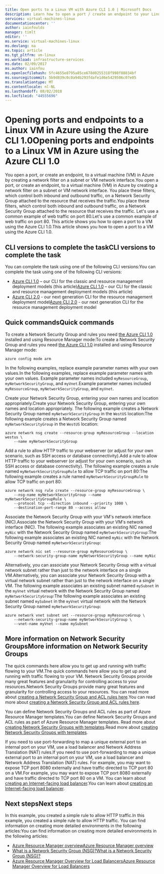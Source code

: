 ```yaml
---
title: Open ports to a Linux VM with Azure CLI 1.0 | Microsoft Docs
description: Learn how to open a port / create an endpoint to your Linux VM using the Azure resource manager deployment model and the Azure CLI 1.0
services: virtual-machines-linux
documentationcenter: ''
author: iainfoulds
manager: timlt
editor: ''
ms.service: virtual-machines-linux
ms.devlang: na
ms.topic: article
ms.tgt_pltfrm: vm-linux
ms.workload: infrastructure-services
ms.date: 02/09/2017
ms.author: iainfou
ms.openlocfilehash: 5fc4655e8795a85ce678d0255318f998f88834bf
ms.sourcegitcommit: 5b9d839c0c0a94b293fdafe1d6e5429506c07e05
ms.translationtype: MT
ms.contentlocale: nl-NL
ms.lasthandoff: 08/02/2018
ms.locfileid: "44555696"
---
```

# <a name="opening-ports-and-endpoints-to-a-linux-vm-in-azure-using-the-azure-cli-10"></a><span data-ttu-id="329e9-103">Opening ports and endpoints to a Linux VM in Azure using the Azure CLI 1.0</span><span class="sxs-lookup"><span data-stu-id="329e9-103">Opening ports and endpoints to a Linux VM in Azure using the Azure CLI 1.0</span></span>
<span data-ttu-id="329e9-104">You open a port, or create an endpoint, to a virtual machine (VM) in Azure by creating a network filter on a subnet or VM network interface.</span><span class="sxs-lookup"><span data-stu-id="329e9-104">You open a port, or create an endpoint, to a virtual machine (VM) in Azure by creating a network filter on a subnet or VM network interface.</span></span> <span data-ttu-id="329e9-105">You place these filters, which control both inbound and outbound traffic, on a Network Security Group attached to the resource that receives the traffic.</span><span class="sxs-lookup"><span data-stu-id="329e9-105">You place these filters, which control both inbound and outbound traffic, on a Network Security Group attached to the resource that receives the traffic.</span></span> <span data-ttu-id="329e9-106">Let's use a common example of web traffic on port 80.</span><span class="sxs-lookup"><span data-stu-id="329e9-106">Let's use a common example of web traffic on port 80.</span></span> <span data-ttu-id="329e9-107">This article shows you how to open a port to a VM using the Azure CLI 1.0.</span><span class="sxs-lookup"><span data-stu-id="329e9-107">This article shows you how to open a port to a VM using the Azure CLI 1.0.</span></span>


## <a name="cli-versions-to-complete-the-task"></a><span data-ttu-id="329e9-108">CLI versions to complete the task</span><span class="sxs-lookup"><span data-stu-id="329e9-108">CLI versions to complete the task</span></span>
<span data-ttu-id="329e9-109">You can complete the task using one of the following CLI versions:</span><span class="sxs-lookup"><span data-stu-id="329e9-109">You can complete the task using one of the following CLI versions:</span></span>

- <span data-ttu-id="329e9-110">[Azure CLI 1.0](#quick-commands) – our CLI for the classic and resource management deployment models (this article)</span><span class="sxs-lookup"><span data-stu-id="329e9-110">[Azure CLI 1.0](#quick-commands) – our CLI for the classic and resource management deployment models (this article)</span></span>
- <span data-ttu-id="329e9-111">[Azure CLI 2.0](nsg-quickstart.md?toc=%2fazure%2fvirtual-machines%2flinux%2ftoc.json) - our next generation CLI for the resource management deployment model</span><span class="sxs-lookup"><span data-stu-id="329e9-111">[Azure CLI 2.0](nsg-quickstart.md?toc=%2fazure%2fvirtual-machines%2flinux%2ftoc.json) - our next generation CLI for the resource management deployment model</span></span>


## <a name="quick-commands"></a><span data-ttu-id="329e9-112">Quick commands</span><span class="sxs-lookup"><span data-stu-id="329e9-112">Quick commands</span></span>
<span data-ttu-id="329e9-113">To create a Network Security Group and rules you need [the Azure CLI 1.0](../../cli-install-nodejs.md) installed and using Resource Manager mode:</span><span class="sxs-lookup"><span data-stu-id="329e9-113">To create a Network Security Group and rules you need [the Azure CLI 1.0](../../cli-install-nodejs.md) installed and using Resource Manager mode:</span></span>

```azurecli
azure config mode arm
```

<span data-ttu-id="329e9-114">In the following examples, replace example parameter names with your own values.</span><span class="sxs-lookup"><span data-stu-id="329e9-114">In the following examples, replace example parameter names with your own values.</span></span> <span data-ttu-id="329e9-115">Example parameter names included `myResourceGroup`, `myNetworkSecurityGroup`, and `myVnet`.</span><span class="sxs-lookup"><span data-stu-id="329e9-115">Example parameter names included `myResourceGroup`, `myNetworkSecurityGroup`, and `myVnet`.</span></span>

<span data-ttu-id="329e9-116">Create your Network Security Group, entering your own names and location appropriately.</span><span class="sxs-lookup"><span data-stu-id="329e9-116">Create your Network Security Group, entering your own names and location appropriately.</span></span> <span data-ttu-id="329e9-117">The following example creates a Network Security Group named `myNetworkSecurityGroup` in the `WestUS` location:</span><span class="sxs-lookup"><span data-stu-id="329e9-117">The following example creates a Network Security Group named `myNetworkSecurityGroup` in the `WestUS` location:</span></span>

```azurecli
azure network nsg create --resource-group myResourceGroup --location westus \
    --name myNetworkSecurityGroup
```

<span data-ttu-id="329e9-118">Add a rule to allow HTTP traffic to your webserver (or adjust for your own scenario, such as SSH access or database connectivity).</span><span class="sxs-lookup"><span data-stu-id="329e9-118">Add a rule to allow HTTP traffic to your webserver (or adjust for your own scenario, such as SSH access or database connectivity).</span></span> <span data-ttu-id="329e9-119">The following example creates a rule named `myNetworkSecurityGroupRule` to allow TCP traffic on port 80:</span><span class="sxs-lookup"><span data-stu-id="329e9-119">The following example creates a rule named `myNetworkSecurityGroupRule` to allow TCP traffic on port 80:</span></span>

```azurecli
azure network nsg rule create --resource-group myResourceGroup \
    --nsg-name myNetworkSecurityGroup --name myNetworkSecurityGroupRule \
    --protocol tcp --direction inbound --priority 1000 \
    --destination-port-range 80 --access allow
```

<span data-ttu-id="329e9-120">Associate the Network Security Group with your VM's network interface (NIC).</span><span class="sxs-lookup"><span data-stu-id="329e9-120">Associate the Network Security Group with your VM's network interface (NIC).</span></span> <span data-ttu-id="329e9-121">The following example associates an existing NIC named `myNic` with the Network Security Group named `myNetworkSecurityGroup`:</span><span class="sxs-lookup"><span data-stu-id="329e9-121">The following example associates an existing NIC named `myNic` with the Network Security Group named `myNetworkSecurityGroup`:</span></span>

```azurecli
azure network nic set --resource-group myResourceGroup \
    --network-security-group-name myNetworkSecurityGroup --name myNic
```

<span data-ttu-id="329e9-122">Alternatively, you can associate your Network Security Group with a virtual network subnet rather than just to the network interface on a single VM.</span><span class="sxs-lookup"><span data-stu-id="329e9-122">Alternatively, you can associate your Network Security Group with a virtual network subnet rather than just to the network interface on a single VM.</span></span> <span data-ttu-id="329e9-123">The following example associates an existing subnet named `mySubnet` in the `myVnet` virtual network with the Network Security Group named `myNetworkSecurityGroup`:</span><span class="sxs-lookup"><span data-stu-id="329e9-123">The following example associates an existing subnet named `mySubnet` in the `myVnet` virtual network with the Network Security Group named `myNetworkSecurityGroup`:</span></span>

```azurecli
azure network vnet subnet set --resource-group myResourceGroup \
    --network-security-group-name myNetworkSecurityGroup \
    --vnet-name myVnet --name mySubnet
```

## <a name="more-information-on-network-security-groups"></a><span data-ttu-id="329e9-124">More information on Network Security Groups</span><span class="sxs-lookup"><span data-stu-id="329e9-124">More information on Network Security Groups</span></span>
<span data-ttu-id="329e9-125">The quick commands here allow you to get up and running with traffic flowing to your VM.</span><span class="sxs-lookup"><span data-stu-id="329e9-125">The quick commands here allow you to get up and running with traffic flowing to your VM.</span></span> <span data-ttu-id="329e9-126">Network Security Groups provide many great features and granularity for controlling access to your resources.</span><span class="sxs-lookup"><span data-stu-id="329e9-126">Network Security Groups provide many great features and granularity for controlling access to your resources.</span></span> <span data-ttu-id="329e9-127">You can read more about [creating a Network Security Group and ACL rules here](../../virtual-network/virtual-networks-create-nsg-arm-cli.md).</span><span class="sxs-lookup"><span data-stu-id="329e9-127">You can read more about [creating a Network Security Group and ACL rules here](../../virtual-network/virtual-networks-create-nsg-arm-cli.md).</span></span>

<span data-ttu-id="329e9-128">You can define Network Security Groups and ACL rules as part of Azure Resource Manager templates.</span><span class="sxs-lookup"><span data-stu-id="329e9-128">You can define Network Security Groups and ACL rules as part of Azure Resource Manager templates.</span></span> <span data-ttu-id="329e9-129">Read more about [creating Network Security Groups with templates](../../virtual-network/virtual-networks-create-nsg-arm-template.md).</span><span class="sxs-lookup"><span data-stu-id="329e9-129">Read more about [creating Network Security Groups with templates](../../virtual-network/virtual-networks-create-nsg-arm-template.md).</span></span>

<span data-ttu-id="329e9-130">If you need to use port-forwarding to map a unique external port to an internal port on your VM, use a load balancer and Network Address Translation (NAT) rules.</span><span class="sxs-lookup"><span data-stu-id="329e9-130">If you need to use port-forwarding to map a unique external port to an internal port on your VM, use a load balancer and Network Address Translation (NAT) rules.</span></span> <span data-ttu-id="329e9-131">For example, you may want to expose TCP port 8080 externally and have traffic directed to TCP port 80 on a VM.</span><span class="sxs-lookup"><span data-stu-id="329e9-131">For example, you may want to expose TCP port 8080 externally and have traffic directed to TCP port 80 on a VM.</span></span> <span data-ttu-id="329e9-132">You can learn about [creating an Internet-facing load balancer](../../load-balancer/load-balancer-get-started-internet-arm-cli.md).</span><span class="sxs-lookup"><span data-stu-id="329e9-132">You can learn about [creating an Internet-facing load balancer](../../load-balancer/load-balancer-get-started-internet-arm-cli.md).</span></span>

## <a name="next-steps"></a><span data-ttu-id="329e9-133">Next steps</span><span class="sxs-lookup"><span data-stu-id="329e9-133">Next steps</span></span>
<span data-ttu-id="329e9-134">In this example, you created a simple rule to allow HTTP traffic.</span><span class="sxs-lookup"><span data-stu-id="329e9-134">In this example, you created a simple rule to allow HTTP traffic.</span></span> <span data-ttu-id="329e9-135">You can find information on creating more detailed environments in the following articles:</span><span class="sxs-lookup"><span data-stu-id="329e9-135">You can find information on creating more detailed environments in the following articles:</span></span>

* [<span data-ttu-id="329e9-136">Azure Resource Manager overview</span><span class="sxs-lookup"><span data-stu-id="329e9-136">Azure Resource Manager overview</span></span>](../../azure-resource-manager/resource-group-overview.md)
* [<span data-ttu-id="329e9-137">What is a Network Security Group (NSG)?</span><span class="sxs-lookup"><span data-stu-id="329e9-137">What is a Network Security Group (NSG)?</span></span>](../../virtual-network/virtual-networks-nsg.md)
* [<span data-ttu-id="329e9-138">Azure Resource Manager Overview for Load Balancers</span><span class="sxs-lookup"><span data-stu-id="329e9-138">Azure Resource Manager Overview for Load Balancers</span></span>](../../load-balancer/load-balancer-arm.md)

